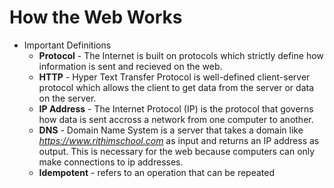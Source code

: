 # How the Web Works 

* Important Definitions 
	* **Protocol** - The Internet is built on protocols which strictly define how information is sent and recieved on the web. 
	* **HTTP** - Hyper Text Transfer Protocol is well-defined client-server protocol which allows the client to get data from the server or data on the server. 
	* **IP Address** - The Internet Protocol (IP) is the protocol that governs how data is sent accross a network from one computer to another. 
	* **DNS** - Domain Name System is a server that takes a domain like *https://www.rithimschool.com* as input and returns an IP address as output. This is necessary for the web because computers can only make connections to ip addresses. 
	* **Idempotent** - refers to an operation that can be repeated   